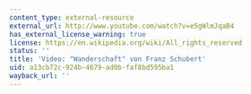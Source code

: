 ```yaml
---
content_type: external-resource
external_url: http://www.youtube.com/watch?v=e5gWlmJqaB4
has_external_license_warning: true
license: https://en.wikipedia.org/wiki/All_rights_reserved
status: ''
title: 'Video: "Wanderschaft" von Franz Schubert'
uid: a13cb72c-924b-4679-ad0b-faf8bd595ba1
wayback_url: ''
---
```

